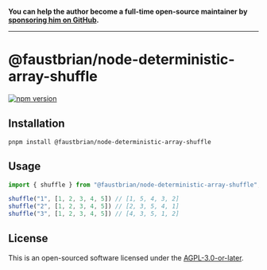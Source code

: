 **You can help the author become a full-time open-source maintainer by [sponsoring him on GitHub](https://github.com/sponsors/faustbrian).**

---

# @faustbrian/node-deterministic-array-shuffle

[![npm version](https://badgen.net/npm/v/@faustbrian/node-deterministic-array-shuffle)](https://npm.im/@faustbrian/node-deterministic-array-shuffle)

## Installation

```
pnpm install @faustbrian/node-deterministic-array-shuffle
```

## Usage

```ts
import { shuffle } from "@faustbrian/node-deterministic-array-shuffle";

shuffle("1", [1, 2, 3, 4, 5]) // [1, 5, 4, 3, 2]
shuffle("2", [1, 2, 3, 4, 5]) // [2, 3, 5, 4, 1]
shuffle("3", [1, 2, 3, 4, 5]) // [4, 3, 5, 1, 2]
```

## License

This is an open-sourced software licensed under the [AGPL-3.0-or-later](LICENSE).

